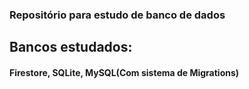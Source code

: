 
<h3>Repositório para estudo de banco de dados</h3>
<h2>Bancos estudados:</h2>
<h4>Firestore, SQLite, MySQL(Com sistema de Migrations)</h4>

